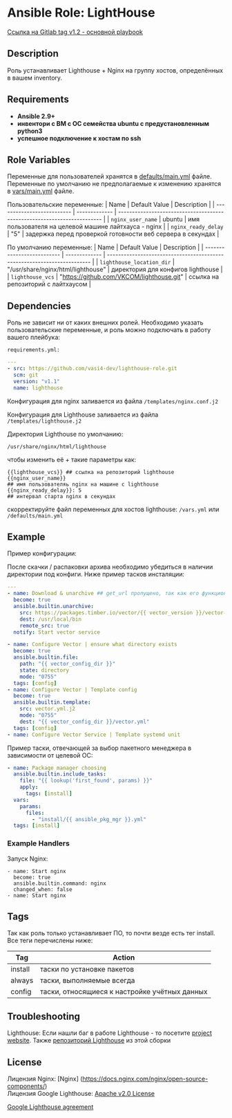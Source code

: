 # Ansible Role: LightHouse

[Ссылка на Gitlab tag v1.2 - основной playbook](https://github.com/vasi4-dev/devops-netology/tree/origin/ansible-04)

## Description

Роль устанавливает Lighthouse + Nginx на группу хостов, определённых в вашем inventory.

## Requirements

- **Ansible 2.9+**
- **инвентори с ВМ с ОС семейства ubuntu с предустановленным python3**
- **успешное подключение к хостам по ssh**

## Role Variables

Переменные для пользователей хранятся в [defaults/main.yml](defaults/main.yml) файле.
Переменные по умолчанию не предполагаемые к изменению хранятся в [vars/main.yml](vars/main.yml) файле.

Пользовательские переменные:
| Name | Default Value | Description |
| -------------------------- | ------------- | ------------------------------------------------------------------------ |
| `nginx_user_name` | ubuntu | имя пользователя на целевой машине лайтхауса - nginx |
| `nginx_ready_delay` | "5" | задержка перед проверкой готовности веб сервера в секундах |

По умолчанию переменные:
| Name | Default Value | Description |
| -------------------------- | ------------- | ------------------------------------------------------------------------ |
| `lighthouse_location_dir` | "/usr/share/nginx/html/lighthouse" | директория для конфигов lighthouse |
| `lighthouse_vcs` | "https://github.com/VKCOM/lighthouse.git" | ссылка на репозиторий с лайтхаусом |

## Dependencies

Роль не зависит ни от каких внешних ролей.
Необходимо указать пользовательские переменные, и роль можно подключать в работу вашего плейбука:

`requirements.yml:`

```yaml
---
- src: https://github.com/vasi4-dev/lighthouse-role.git
  scm: git
  version: "v1.1"
  name: lighthouse
```

Конфигурация для nginx заливается из файла `/templates/nginx.conf.j2`

Конфигурация для Lighthouse заливается из файла `/templates/lighthouse.j2`

Директория Lighthouse по умолчанию:

```
/usr/share/nginx/html/lighthouse
```

чтобы изменить её + такие параметры как:

```
{{lighthouse_vcs}} ## ссылка на репозиторий lighthouse
{{nginx_user_name}}
## имя пользователяь nginx на машине с lighthouse
{{nginx_ready_delay}}: 5
## интервал старта nginx в секундах

```

скорректируйте файл переменных для хостов lighthouse: `/vars.yml` или `/defaults/main.yml`

## Example

Пример конфигурации:

После скачки / распаковки архива необходимо убедиться в наличии директории под конфиги. Ниже пример тасков инсталяции:

```yaml
---
- name: Download & unarchive ## get_url пропущено, так как его функционал встроен в unarchive с 2.0 версии
  become: true
  ansible.builtin.unarchive:
    src: https://packages.timber.io/vector/{{ vector_version }}/vector-{{ vector_version }}-x86_64-apple-darwin.tar.gz
    dest: /usr/local/bin
    remote_src: true
  notify: Start vector service

- name: Configure Vector | ensure what directory exists
  become: true
  ansible.builtin.file:
    path: "{{ vector_config_dir }}"
    state: directory
    mode: "0755"
  tags: [config]
- name: Configure Vector | Template config
  become: true
  ansible.builtin.template:
    src: vector.yml.j2
    mode: "0755"
    dest: "{{ vector_config_dir }}/vector.yml"
  tags: [config]
- name: Configure Vector Service | Template systemd unit
```

Пример таски, отвечающей за выбор пакетного менеджера в зависимости от целевой ОС:

```yaml
- name: Package manager choosing
  ansible.builtin.include_tasks:
    file: "{{ lookup('first_found', params) }}"
    apply:
      tags: [install]
  vars:
    params:
      files:
        - "install/{{ ansible_pkg_mgr }}.yml"
  tags: [install]
```

### Example Handlers

Запуск Nginx:

```
- name: Start nginx
  become: true
  ansible.builtin.command: nginx
  changed_when: false
- name: Start nginx

```

## Tags

Так как роль только устанавливает ПО, то почти везде есть тег install.
Все теги перечислены ниже:

| Tag     | Action                                        |
| ------- | --------------------------------------------- |
| install | таски по установке пакетов                    |
| always  | таски, выполняемые всегда                     |
| config  | таски, относящиеся к настройке учётных данных |

## Troubleshooting

Lighthouse:
Если нашли баг в работе Lighthouse - то посетите [project website](https://github.com/GoogleChrome/lighthouse).
Также [репозиторий Lighthouse](https://github.com/VKCOM/lighthouse.git) из этой сборки

## License

Лицензия Nginx: [Nginx] (https://docs.nginx.com/nginx/open-source-components/)
<br>
Лицензия Google Lighthouse: [Apache v2.0 License](https://github.com/GoogleChrome/lighthouse/blob/main/LICENSE) <br>

[Google Lighthouse agreement](https://github.com/GoogleChrome/lighthouse/blob/main/LICENSE)
